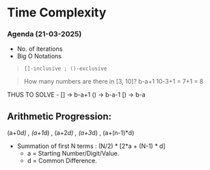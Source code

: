 # Time Complexity

### Agenda (21-03-2025)
- No. of iterations
- Big O Notations

> `[]-inclusive ; ()-exclusive`

> How many numbers are there in [3, 10]?
    b-a+1
    10-3+1 = 7+1 = 8

THUS TO SOLVE -
[] -> b-a+1
() -> b-a-1
[) -> b-a

## Arithmetic Progression:
(a+0*d) , (a+1*d) , (a+2*d) , (a+3*d) , (a+(n-1)*d)
- Summation of first N terms : (N/2) * [2*a + (N-1) * d]
    - a = Starting Number/Digit/Value.
    - d = Common Difference.

